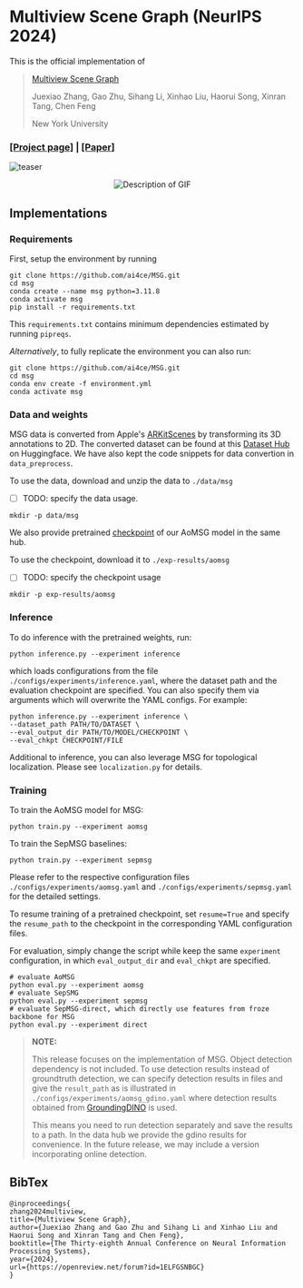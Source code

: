 # Multiview Scene Graph (NeurIPS 2024)
This is the official implementation of 
>[Multiview Scene Graph](https://ai4ce.github.io/MSG/) 
>
>Juexiao Zhang, Gao Zhu, Sihang Li, Xinhao Liu, Haorui Song, Xinran Tang, Chen Feng
>
> New York University

### [**[Project page]**](https://ai4ce.github.io/MSG) **|** [**[Paper]**](https://arxiv.org/abs/2410.11187)

![teaser](./media/teaser.jpg)
<div style="text-align: center;">
  <img src="media/scene1.gif" alt="Description of GIF">
</div>

## Implementations
### Requirements

First, setup the environment by running
```shell
git clone https://github.com/ai4ce/MSG.git
cd msg
conda create --name msg python=3.11.8
conda activate msg
pip install -r requirements.txt
```
This `requirements.txt` contains minimum dependencies estimated by running `pipreqs`.

*Alternatively*, to fully replicate the environment you can also run:
```shell
git clone https://github.com/ai4ce/MSG.git
cd msg
conda env create -f environment.yml
conda activate msg
```
### Data and weights

MSG data is converted from Apple's [ARKitScenes](https://github.com/apple/ARKitScenes) by transforming its 3D annotations to 2D.
The converted dataset can be found at this [Dataset Hub](https://huggingface.co/datasets/ai4ce/MSG) on Huggingface.
We have also kept the code snippets for data convertion in `data_preprocess`.

To use the data, download and unzip the data to `./data/msg`
- [ ] TODO: specify the data usage. 

```shell
mkdir -p data/msg
```

We also provide pretrained [checkpoint](https://huggingface.co/datasets/ai4ce/MSG) of our AoMSG model in the same hub.

To use the checkpoint, download it to `./exp-results/aomsg`
- [ ] TODO: specify the checkpoint usage

```shell
mkdir -p exp-results/aomsg

```

### Inference

To do inference with the pretrained weights, run:

```shell
python inference.py --experiment inference
```
which loads configurations from the file `./configs/experiments/inference.yaml`, where the dataset path and the evaluation checkpoint are specified.
You can also specify them via arguments which will overwrite the YAML configs. For example:
```shell
python inference.py --experiment inference \
--dataset_path PATH/TO/DATASET \
--eval_output_dir PATH/TO/MODEL/CHECKPOINT \
--eval_chkpt CHECKPOINT/FILE
```

Additional to inference, you can also leverage MSG for topological localization. Please see `localization.py` for details.

### Training

To train the AoMSG model for MSG:
```shell
python train.py --experiment aomsg
```

To train the SepMSG baselines:
```shell
python train.py --experiment sepmsg
```
Please refer to the respective configuration files `./configs/experiments/aomsg.yaml` and `./configs/experiments/sepmsg.yaml` for the detailed settings.

To resume training of a pretrained checkpoint, set `resume=True` and specify the `resume_path` to the checkpoint in the corresponding YAML configuration files.


For evaluation, simply change the script while keep the same `experiment` configuration, in which `eval_output_dir` and `eval_chkpt` are specified.
```shell
# evaluate AoMSG
python eval.py --experiment aomsg 
# evaluate SepSMG
python eval.py --experiment sepmsg 
# evaluate SepMSG-direct, which directly use features from froze backbone for MSG
python eval.py --experiment direct 
```

> **NOTE:**
> 
> This release focuses on the implementation of MSG. Object detection dependency is not included. 
> To use detection results instead of groundtruth detection, we can specify detection results in files and give the `result_path` as is illustrated in `./configs/experiments/aomsg_gdino.yaml` where detection results obtained from [GroundingDINO](https://github.com/IDEA-Research/GroundingDINO) is used.
> 
> This means you need to run detection separately and save the results to a path. In the data hub we provide the gdino results for convenience. In the future release, we may include a version incorporating online detection.

## BibTex
```
@inproceedings{
zhang2024multiview,
title={Multiview Scene Graph},
author={Juexiao Zhang and Gao Zhu and Sihang Li and Xinhao Liu and Haorui Song and Xinran Tang and Chen Feng},
booktitle={The Thirty-eighth Annual Conference on Neural Information Processing Systems},
year={2024},
url={https://openreview.net/forum?id=1ELFGSNBGC}
}
```
